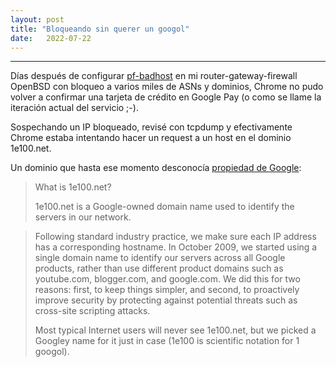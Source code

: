 ```yaml
---
layout: post
title: "Bloqueando sin querer un googol"
date:   2022-07-22
---
```


---

Días después de configurar [pf-badhost](https://www.geoghegan.ca/pfbadhost.html) en mi router-gateway-firewall OpenBSD con bloqueo a varios miles de ASNs y dominios, Chrome no pudo volver a confirmar una tarjeta de crédito en Google Pay (o como se llame la iteración actual del servicio ;-).

Sospechando un IP bloqueado, revisé con tcpdump y efectivamente Chrome estaba intentando hacer un request a un host en el dominio 1e100.net.

Un dominio que hasta ese momento desconocía [propiedad de Google](https://support.google.com/faqs/answer/174717?hl=en):

> What is 1e100.net?
> 
> 1e100.net is a Google-owned domain name used to identify the servers in our network.

> Following standard industry practice, we make sure each IP address has a corresponding hostname. In October 2009, we started using a single domain name to identify our servers across all Google products, rather than use different product domains such as youtube.com, blogger.com, and google.com. We did this for two reasons: first, to keep things simpler, and second, to proactively improve security by protecting against potential threats such as cross-site scripting attacks.
>
> Most typical Internet users will never see 1e100.net, but we picked a Googley name for it just in case (1e100 is scientific notation for 1 googol).








